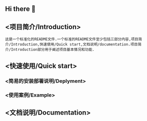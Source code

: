 ## Hi there 👋

<!--
**StellaFuture/StellaFuture** is a ✨ _special_ ✨ repository because its `README.md` (this file) appears on your GitHub profile.

Here are some ideas to get you started:

- 🔭 I’m currently working on ...
- 🌱 I’m currently learning ...
- 👯 I’m looking to collaborate on ...
- 🤔 I’m looking for help with ...
- 💬 Ask me about ...
- 📫 How to reach me: ...
- 😄 Pronouns: ...
- ⚡ Fun fact: ...
-->
## <项目简介/Introduction>
	这是一个标准化的README文件.一个标准的README文件至少包括三部分内容,项目简介/Introduction,快速使用/Quick start,文档说明/documentation.项目简介/Introduction部分用于阐述项目基本情况和功能.
## <快速使用/Quick start>
### <简易的安装部署说明/Deplyment>
### <使用案例/Example>
## <文档说明/Documentation>
